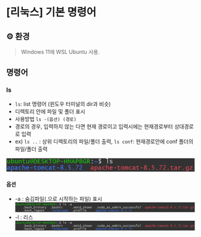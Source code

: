 # [리눅스] 기본 명령어

## ⚙️ 환경
> Windows 11에 WSL Ubuntu 사용.


## 명령어 
### ls
- `ls`: list 명령어 (윈도우 터미널의 dir과 비슷)  
- 디렉토리 안에 파일 및 폴더 표시
- 사용방법 `ls -(옵션) (경로)`
- 경로의 경우, 입력하지 않는 다면 현재 경로이고 입력시에는 현재경로부터 상대경로로 입력
- ex) `ls ..` : 상위 디렉토리의 파일/폴더 출력, `ls conf`: 현재경로안에 conf 폴더의 파일/폴더 출력

![ls](../../images/Linux/ls.png)

#### 옵션
- -a : 숨김파일(.으로 시작하는 파일) 표시
  ![ls -a](../../images/Linux/ls_a.png)
- -l : 리스
  ![ls -a](../../images/Linux/ls_a.png)
